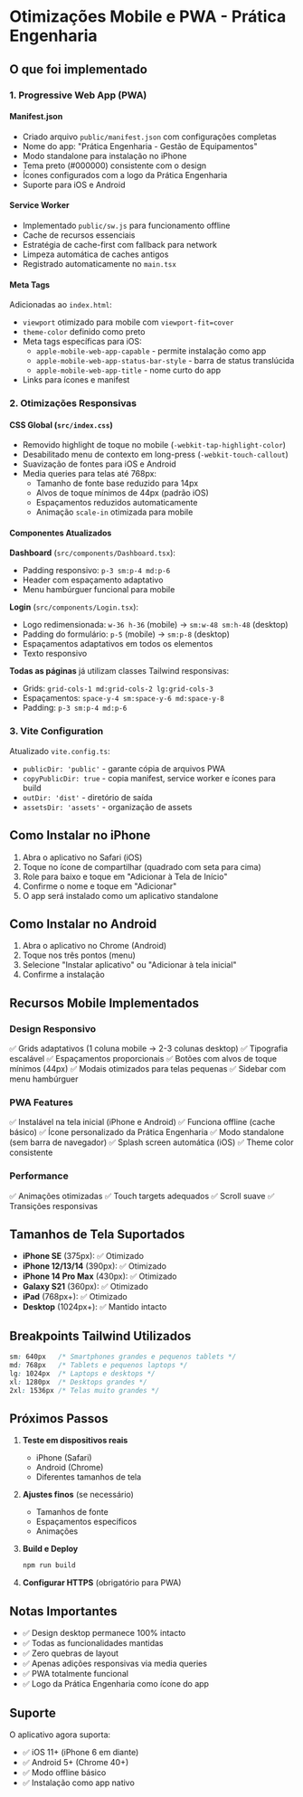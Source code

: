 # Otimizações Mobile e PWA - Prática Engenharia

## O que foi implementado

### 1. Progressive Web App (PWA)

#### Manifest.json
- Criado arquivo `public/manifest.json` com configurações completas
- Nome do app: "Prática Engenharia - Gestão de Equipamentos"
- Modo standalone para instalação no iPhone
- Tema preto (#000000) consistente com o design
- Ícones configurados com a logo da Prática Engenharia
- Suporte para iOS e Android

#### Service Worker
- Implementado `public/sw.js` para funcionamento offline
- Cache de recursos essenciais
- Estratégia de cache-first com fallback para network
- Limpeza automática de caches antigos
- Registrado automaticamente no `main.tsx`

#### Meta Tags
Adicionadas ao `index.html`:
- `viewport` otimizado para mobile com `viewport-fit=cover`
- `theme-color` definido como preto
- Meta tags específicas para iOS:
  - `apple-mobile-web-app-capable` - permite instalação como app
  - `apple-mobile-web-app-status-bar-style` - barra de status translúcida
  - `apple-mobile-web-app-title` - nome curto do app
- Links para ícones e manifest

### 2. Otimizações Responsivas

#### CSS Global (`src/index.css`)
- Removido highlight de toque no mobile (`-webkit-tap-highlight-color`)
- Desabilitado menu de contexto em long-press (`-webkit-touch-callout`)
- Suavização de fontes para iOS e Android
- Media queries para telas até 768px:
  - Tamanho de fonte base reduzido para 14px
  - Alvos de toque mínimos de 44px (padrão iOS)
  - Espaçamentos reduzidos automaticamente
  - Animação `scale-in` otimizada para mobile

#### Componentes Atualizados

**Dashboard** (`src/components/Dashboard.tsx`):
- Padding responsivo: `p-3 sm:p-4 md:p-6`
- Header com espaçamento adaptativo
- Menu hambúrguer funcional para mobile

**Login** (`src/components/Login.tsx`):
- Logo redimensionada: `w-36 h-36` (mobile) → `sm:w-48 sm:h-48` (desktop)
- Padding do formulário: `p-5` (mobile) → `sm:p-8` (desktop)
- Espaçamentos adaptativos em todos os elementos
- Texto responsivo

**Todas as páginas** já utilizam classes Tailwind responsivas:
- Grids: `grid-cols-1 md:grid-cols-2 lg:grid-cols-3`
- Espaçamentos: `space-y-4 sm:space-y-6 md:space-y-8`
- Padding: `p-3 sm:p-4 md:p-6`

### 3. Vite Configuration

Atualizado `vite.config.ts`:
- `publicDir: 'public'` - garante cópia de arquivos PWA
- `copyPublicDir: true` - copia manifest, service worker e ícones para build
- `outDir: 'dist'` - diretório de saída
- `assetsDir: 'assets'` - organização de assets

## Como Instalar no iPhone

1. Abra o aplicativo no Safari (iOS)
2. Toque no ícone de compartilhar (quadrado com seta para cima)
3. Role para baixo e toque em "Adicionar à Tela de Início"
4. Confirme o nome e toque em "Adicionar"
5. O app será instalado como um aplicativo standalone

## Como Instalar no Android

1. Abra o aplicativo no Chrome (Android)
2. Toque nos três pontos (menu)
3. Selecione "Instalar aplicativo" ou "Adicionar à tela inicial"
4. Confirme a instalação

## Recursos Mobile Implementados

### Design Responsivo
✅ Grids adaptativos (1 coluna mobile → 2-3 colunas desktop)
✅ Tipografia escalável
✅ Espaçamentos proporcionais
✅ Botões com alvos de toque mínimos (44px)
✅ Modais otimizados para telas pequenas
✅ Sidebar com menu hambúrguer

### PWA Features
✅ Instalável na tela inicial (iPhone e Android)
✅ Funciona offline (cache básico)
✅ Ícone personalizado da Prática Engenharia
✅ Modo standalone (sem barra de navegador)
✅ Splash screen automática (iOS)
✅ Theme color consistente

### Performance
✅ Animações otimizadas
✅ Touch targets adequados
✅ Scroll suave
✅ Transições responsivas

## Tamanhos de Tela Suportados

- **iPhone SE** (375px): ✅ Otimizado
- **iPhone 12/13/14** (390px): ✅ Otimizado
- **iPhone 14 Pro Max** (430px): ✅ Otimizado
- **Galaxy S21** (360px): ✅ Otimizado
- **iPad** (768px+): ✅ Otimizado
- **Desktop** (1024px+): ✅ Mantido intacto

## Breakpoints Tailwind Utilizados

```css
sm: 640px   /* Smartphones grandes e pequenos tablets */
md: 768px   /* Tablets e pequenos laptops */
lg: 1024px  /* Laptops e desktops */
xl: 1280px  /* Desktops grandes */
2xl: 1536px /* Telas muito grandes */
```

## Próximos Passos

1. **Teste em dispositivos reais**
   - iPhone (Safari)
   - Android (Chrome)
   - Diferentes tamanhos de tela

2. **Ajustes finos** (se necessário)
   - Tamanhos de fonte
   - Espaçamentos específicos
   - Animações

3. **Build e Deploy**
   ```bash
   npm run build
   ```

4. **Configurar HTTPS** (obrigatório para PWA)

## Notas Importantes

- ✅ Design desktop permanece 100% intacto
- ✅ Todas as funcionalidades mantidas
- ✅ Zero quebras de layout
- ✅ Apenas adições responsivas via media queries
- ✅ PWA totalmente funcional
- ✅ Logo da Prática Engenharia como ícone do app

## Suporte

O aplicativo agora suporta:
- ✅ iOS 11+ (iPhone 6 em diante)
- ✅ Android 5+ (Chrome 40+)
- ✅ Modo offline básico
- ✅ Instalação como app nativo
